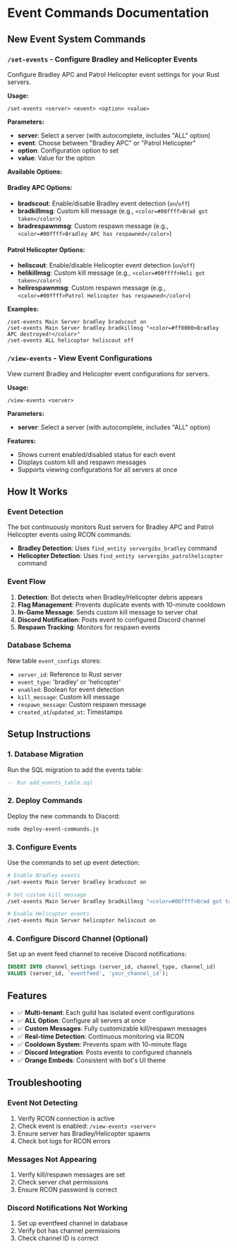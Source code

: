 # Event Commands Documentation

## New Event System Commands

### `/set-events` - Configure Bradley and Helicopter Events

Configure Bradley APC and Patrol Helicopter event settings for your Rust servers.

**Usage:**
```
/set-events <server> <event> <option> <value>
```

**Parameters:**
- **server**: Select a server (with autocomplete, includes "ALL" option)
- **event**: Choose between "Bradley APC" or "Patrol Helicopter"
- **option**: Configuration option to set
- **value**: Value for the option

**Available Options:**

#### Bradley APC Options:
- **bradscout**: Enable/disable Bradley event detection (`on`/`off`)
- **bradkillmsg**: Custom kill message (e.g., `<color=#00ffff>Brad got taken</color>`)
- **bradrespawnmsg**: Custom respawn message (e.g., `<color=#00ffff>Bradley APC has respawned</color>`)

#### Patrol Helicopter Options:
- **heliscout**: Enable/disable Helicopter event detection (`on`/`off`)
- **helikillmsg**: Custom kill message (e.g., `<color=#00ffff>Heli got taken</color>`)
- **helirespawnmsg**: Custom respawn message (e.g., `<color=#00ffff>Patrol Helicopter has respawned</color>`)

**Examples:**
```
/set-events Main Server bradley bradscout on
/set-events Main Server bradley bradkillmsg "<color=#ff0000>Bradley APC destroyed!</color>"
/set-events ALL helicopter heliscout off
```

### `/view-events` - View Event Configurations

View current Bradley and Helicopter event configurations for servers.

**Usage:**
```
/view-events <server>
```

**Parameters:**
- **server**: Select a server (with autocomplete, includes "ALL" option)

**Features:**
- Shows current enabled/disabled status for each event
- Displays custom kill and respawn messages
- Supports viewing configurations for all servers at once

## How It Works

### Event Detection
The bot continuously monitors Rust servers for Bradley APC and Patrol Helicopter events using RCON commands:

- **Bradley Detection**: Uses `find_entity servergibs_bradley` command
- **Helicopter Detection**: Uses `find_entity servergibs_patrolhelicopter` command

### Event Flow
1. **Detection**: Bot detects when Bradley/Helicopter debris appears
2. **Flag Management**: Prevents duplicate events with 10-minute cooldown
3. **In-Game Message**: Sends custom kill message to server chat
4. **Discord Notification**: Posts event to configured Discord channel
5. **Respawn Tracking**: Monitors for respawn events

### Database Schema
New table `event_configs` stores:
- `server_id`: Reference to Rust server
- `event_type`: 'bradley' or 'helicopter'
- `enabled`: Boolean for event detection
- `kill_message`: Custom kill message
- `respawn_message`: Custom respawn message
- `created_at`/`updated_at`: Timestamps

## Setup Instructions

### 1. Database Migration
Run the SQL migration to add the events table:
```sql
-- Run add_events_table.sql
```

### 2. Deploy Commands
Deploy the new commands to Discord:
```bash
node deploy-event-commands.js
```

### 3. Configure Events
Use the commands to set up event detection:
```bash
# Enable Bradley events
/set-events Main Server bradley bradscout on

# Set custom kill message
/set-events Main Server bradley bradkillmsg "<color=#00ffff>Brad got taken</color>"

# Enable Helicopter events
/set-events Main Server helicopter heliscout on
```

### 4. Configure Discord Channel (Optional)
Set up an event feed channel to receive Discord notifications:
```sql
INSERT INTO channel_settings (server_id, channel_type, channel_id) 
VALUES (server_id, 'eventfeed', 'your_channel_id');
```

## Features

- ✅ **Multi-tenant**: Each guild has isolated event configurations
- ✅ **ALL Option**: Configure all servers at once
- ✅ **Custom Messages**: Fully customizable kill/respawn messages
- ✅ **Real-time Detection**: Continuous monitoring via RCON
- ✅ **Cooldown System**: Prevents spam with 10-minute flags
- ✅ **Discord Integration**: Posts events to configured channels
- ✅ **Orange Embeds**: Consistent with bot's UI theme

## Troubleshooting

### Event Not Detecting
1. Verify RCON connection is active
2. Check event is enabled: `/view-events <server>`
3. Ensure server has Bradley/Helicopter spawns
4. Check bot logs for RCON errors

### Messages Not Appearing
1. Verify kill/respawn messages are set
2. Check server chat permissions
3. Ensure RCON password is correct

### Discord Notifications Not Working
1. Set up eventfeed channel in database
2. Verify bot has channel permissions
3. Check channel ID is correct 